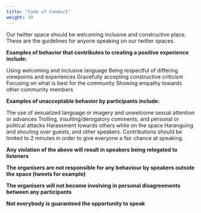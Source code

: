 ```yaml
---
title: "Code of Conduct"
weight: 30
---
```


Our twitter space should be welcoming inclusive and constructive place.
These are the guidelines for anyone speaking on our twitter spaces. 

**Examples of behavior that contributes to creating a positive experience include:**

Using welcoming and inclusive language
Being respectful of differing viewpoints and experiences
Gracefully accepting constructive criticism
Focusing on what is best for the community
Showing empathy towards other community members 
 
**Examples of unacceptable behavior by participants include:**

The use of sexualized language or imagery and unwelcome sexual attention or advances
Trolling, insulting/derogatory comments, and personal or political attacks
Harassment towards others while on the space
Haranguing and shouting over guests, and other speakers. Contributions should be limited to 2 minutes in order to give everyone a fair chance at speaking.

**Any violation of the above will result in speakers being relegated to listeners**


**The organisers are not responsible for any behaviour by speakers outside the space (tweets for example)**

**The organisers will not become involving in personal disagreements between any participants**

**Not everybody is guaranteed the opportunity to speak**



